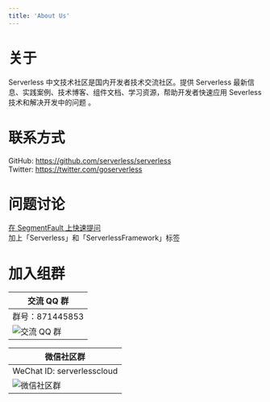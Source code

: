 ```yaml
---
title: 'About Us'
---
```

<div id="about">

# 关于

Serverless 中文技术社区是国内开发者技术交流社区。提供 Serverless 最新信息、实践案例、技术博客、组件文档、学习资源，帮助开发者快速应用 Severless 技术和解决开发中的问题 。

</div>

<div id="contact">

# 联系方式

GitHub: <https://github.com/serverless/serverless><br/>
Twitter: <https://twitter.com/goserverless>

</div>

<div id="question">

# 问题讨论

[在 SegmentFault 上快速提问](https://segmentfault.com/t/serverlessframework)<br/>
加上「Serverless」和「ServerlessFramework」标签

</div>

<div id="qrcode">

# 加入组群

<p>

| 交流 QQ 群                                                                         |
| ---------------------------------------------------------------------------------- |
| 群号：871445853                                                                    |  |
| ![交流 QQ 群](https://main.qcloudimg.com/raw/47e4a71d8d057e6486625c17d57599a3.jpg) |

| 微信社区群                                                                                                                                    |
| --------------------------------------------------------------------------------------------------------------------------------------------- |
| WeChat ID: serverlesscloud                                                                                                                    |
| ![微信社区群](https://serverlesscn-1253970226.cos-website.ap-hongkong.myqcloud.com/static/wechat_qrcode-6c112b3032c65503a4b95e7cf9904de8.jpg) |

</p>

</div>
